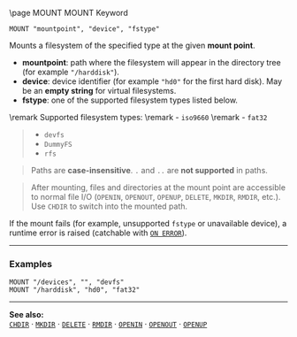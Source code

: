 \page MOUNT MOUNT Keyword
```basic
MOUNT "mountpoint", "device", "fstype"
```

Mounts a filesystem of the specified type at the given **mount point**.

- **mountpoint**: path where the filesystem will appear in the directory tree (for example `"/harddisk"`).
- **device**: device identifier (for example `"hd0"` for the first hard disk). May be an **empty string** for virtual filesystems.
- **fstype**: one of the supported filesystem types listed below.


\remark Supported filesystem types:
\remark - `iso9660`
\remark - `fat32`
> - `devfs`
> - `DummyFS`
> - `rfs`


> Paths are **case-insensitive**. `.` and `..` are **not supported** in paths.


> After mounting, files and directories at the mount point are accessible to normal file I/O
> (`OPENIN`, `OPENOUT`, `OPENUP`, `DELETE`, `MKDIR`, `RMDIR`, etc.). Use `CHDIR` to switch into the mounted path.

If the mount fails (for example, unsupported `fstype` or unavailable device), a runtime error is raised (catchable with
[`ON ERROR`](https://github.com/brainboxdotcc/retro-rocket/wiki/ONERROR)).

---

### Examples
```basic
MOUNT "/devices", "", "devfs"
MOUNT "/harddisk", "hd0", "fat32"
```

---

**See also:**  
[`CHDIR`](https://github.com/brainboxdotcc/retro-rocket/wiki/CHDIR) ·
[`MKDIR`](https://github.com/brainboxdotcc/retro-rocket/wiki/MKDIR) ·
[`DELETE`](https://github.com/brainboxdotcc/retro-rocket/wiki/DELETE) ·
[`RMDIR`](https://github.com/brainboxdotcc/retro-rocket/wiki/RMDIR) ·
[`OPENIN`](https://github.com/brainboxdotcc/retro-rocket/wiki/OPENIN) ·
[`OPENOUT`](https://github.com/brainboxdotcc/retro-rocket/wiki/OPENOUT) ·
[`OPENUP`](https://github.com/brainboxdotcc/retro-rocket/wiki/OPENUP)

